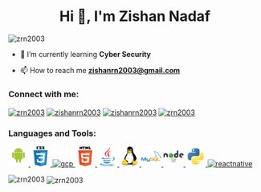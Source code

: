 <h1 align="center">Hi 👋, I'm Zishan Nadaf</h1>
<p align="left"> <img src="https://komarev.com/ghpvc/?username=zrn2003&label=Profile%20views&color=0e75b6&style=flat" alt="zrn2003" /> </p>

- 🌱 I’m currently learning **Cyber Security**

- 📫 How to reach me **zishanrn2003@gmail.com**

<h3 align="left">Connect with me:</h3>
<p align="left">
<a href="https://twitter.com/zrn2003" target="blank"><img align="center" src="https://raw.githubusercontent.com/rahuldkjain/github-profile-readme-generator/master/src/images/icons/Social/twitter.svg" alt="zrn2003" height="30" width="40" /></a>
<a href="https://linkedin.com/in/zishanrn2003" target="blank"><img align="center" src="https://raw.githubusercontent.com/rahuldkjain/github-profile-readme-generator/master/src/images/icons/Social/linked-in-alt.svg" alt="zishanrn2003" height="30" width="40" /></a>
<a href="https://www.codechef.com/users/zishanrn2003" target="blank"><img align="center" src="https://cdn.jsdelivr.net/npm/simple-icons@3.1.0/icons/codechef.svg" alt="zishanrn2003" height="30" width="40" /></a>
<a href="https://www.hackerrank.com/zrn2003" target="blank"><img align="center" src="https://raw.githubusercontent.com/rahuldkjain/github-profile-readme-generator/master/src/images/icons/Social/hackerrank.svg" alt="zrn2003" height="30" width="40" /></a>
</p>

<h3 align="left">Languages and Tools:</h3>
<p align="left"> <a href="https://developer.android.com" target="_blank" rel="noreferrer"> <img src="https://raw.githubusercontent.com/devicons/devicon/master/icons/android/android-original-wordmark.svg" alt="android" width="40" height="40"/> </a> <a href="https://www.w3schools.com/css/" target="_blank" rel="noreferrer"> <img src="https://raw.githubusercontent.com/devicons/devicon/master/icons/css3/css3-original-wordmark.svg" alt="css3" width="40" height="40"/> </a> <a href="https://cloud.google.com" target="_blank" rel="noreferrer"> <img src="https://www.vectorlogo.zone/logos/google_cloud/google_cloud-icon.svg" alt="gcp" width="40" height="40"/> </a> <a href="https://www.w3.org/html/" target="_blank" rel="noreferrer"> <img src="https://raw.githubusercontent.com/devicons/devicon/master/icons/html5/html5-original-wordmark.svg" alt="html5" width="40" height="40"/> </a> <a href="https://www.java.com" target="_blank" rel="noreferrer"> <img src="https://raw.githubusercontent.com/devicons/devicon/master/icons/java/java-original.svg" alt="java" width="40" height="40"/> </a> <a href="https://www.linux.org/" target="_blank" rel="noreferrer"> <img src="https://raw.githubusercontent.com/devicons/devicon/master/icons/linux/linux-original.svg" alt="linux" width="40" height="40"/> </a> <a href="https://www.mysql.com/" target="_blank" rel="noreferrer"> <img src="https://raw.githubusercontent.com/devicons/devicon/master/icons/mysql/mysql-original-wordmark.svg" alt="mysql" width="40" height="40"/> </a> <a href="https://nodejs.org" target="_blank" rel="noreferrer"> <img src="https://raw.githubusercontent.com/devicons/devicon/master/icons/nodejs/nodejs-original-wordmark.svg" alt="nodejs" width="40" height="40"/> </a> <a href="https://www.python.org" target="_blank" rel="noreferrer"> <img src="https://raw.githubusercontent.com/devicons/devicon/master/icons/python/python-original.svg" alt="python" width="40" height="40"/> </a> <a href="https://reactnative.dev/" target="_blank" rel="noreferrer"> <img src="https://reactnative.dev/img/header_logo.svg" alt="reactnative" width="40" height="40"/> </a> </p>

<p><img align="left" src="https://github-readme-stats.vercel.app/api/top-langs?username=zrn2003&show_icons=true&locale=en&layout=compact" alt="zrn2003" /></p>

<p>&nbsp;<img align="center" src="https://github-readme-stats.vercel.app/api?username=zrn2003&show_icons=true&locale=en" alt="zrn2003" /></p>
